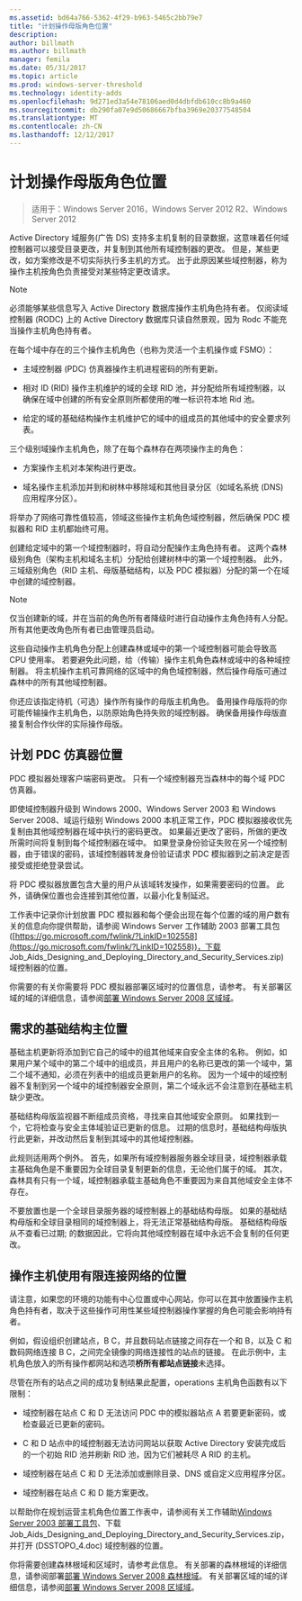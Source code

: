 ```yaml
---
ms.assetid: bd64a766-5362-4f29-b963-5465c2bb79e7
title: "计划操作母版角色位置"
description: 
author: billmath
ms.author: billmath
manager: femila
ms.date: 05/31/2017
ms.topic: article
ms.prod: windows-server-threshold
ms.technology: identity-adds
ms.openlocfilehash: 9d271ed3a54e78106aed0d4dbfdb610cc8b9a460
ms.sourcegitcommit: db290fa07e9d50686667bfba3969e20377548504
ms.translationtype: MT
ms.contentlocale: zh-CN
ms.lasthandoff: 12/12/2017
---
```

# <a name="planning-operations-master-role-placement"></a>计划操作母版角色位置

>适用于：Windows Server 2016，Windows Server 2012 R2、Windows Server 2012

Active Directory 域服务(广告 DS) 支持多主机复制的目录数据，这意味着任何域控制器可以接受目录更改，并复制到其他所有域控制器的更改。 但是，某些更改，如方案修改是不切实际执行多主机的方式。 出于此原因某些域控制器，称为操作主机按角色负责接受对某些特定更改请求。  
  
> [!NOTE]  
> 必须能够某些信息写入 Active Directory 数据库操作主机角色持有者。 仅阅读域控制器 (RODC) 上的 Active Directory 数据库只读自然景观，因为 Rodc 不能充当操作主机角色持有者。  
  
在每个域中存在的三个操作主机角色（也称为灵活一个主机操作或 FSMO）：  
  
-   主域控制器 (PDC) 仿真器操作主机进程密码的所有更新。  
  
-   相对 ID (RID) 操作主机维护的域的全球 RID 池，并分配给所有域控制器，以确保在域中创建的所有安全原则所都使用的唯一标识符本地 Rid 池。  
  
-   给定的域的基础结构操作主机维护它的域中的组成员的其他域中的安全要求列表。  
  
三个级别域操作主机角色，除了在每个森林存在两项操作主的角色：  
  
-   方案操作主机对本架构进行更改。  
  
-   域名操作主机添加并到和树林中移除域和其他目录分区（如域名系统 (DNS) 应用程序分区）。  
  
将举办了网络可靠性值较高，领域这些操作主机角色域控制器，然后确保 PDC 模拟器和 RID 主机都始终可用。  
  
创建给定域中的第一个域控制器时，将自动分配操作主角色持有者。 这两个森林级别角色（架构主机和域名主机）分配给创建树林中的第一个域控制器。 此外，三域级别角色（RID 主机、母版基础结构，以及 PDC 模拟器）分配的第一个在域中创建的域控制器。  
  
> [!NOTE]  
> 仅当创建新的域，并在当前的角色所有者降级时进行自动操作主角色持有人分配。 所有其他更改角色所有者已由管理员启动。  
  
这些自动操作主机角色分配上创建森林或域中的第一个域控制器可能会导致高 CPU 使用率。 若要避免此问题，给（传输）操作主机角色森林或域中的各种域控制器。 将主机操作主机可靠网络的区域中的角色域控制器，然后操作母版可通过森林中的所有其他域控制器。  
  
你还应该指定待机（可选）操作所有操作的母版主机角色。 备用操作母版将的你可能传输操作主机角色，以防原始角色持失败的域控制器。 确保备用操作母版直接复制合作伙伴的实际操作母版。  
  
## <a name="planning-the-pdc-emulator-placement"></a>计划 PDC 仿真器位置  
PDC 模拟器处理客户端密码更改。 只有一个域控制器充当森林中的每个域 PDC 仿真器。  
  
即使域控制器升级到 Windows 2000、Windows Server 2003 和 Windows Server 2008、域运行级别 Windows 2000 本机正常工作，PDC 模拟器接收优先复制由其他域控制器在域中执行的密码更改。 如果最近更改了密码，所做的更改所需时间将复制到每个域控制器在域中。 如果登录身份验证失败在另一个域控制器，由于错误的密码，该域控制器转发身份验证请求 PDC 模拟器到之前决定是否接受或拒绝登录尝试。  
  
将 PDC 模拟器放置包含大量的用户从该域转发操作，如果需要密码的位置。 此外，请确保位置也会连接到其他位置，以最小化复制延迟。  
  
工作表中记录你计划放置 PDC 模拟器和每个便会出现在每个位置的域的用户数有关的信息向你提供帮助，请参阅 Windows Server 工作辅助 2003 部署工具包 ([https://go.microsoft.com/fwlink/?LinkID=102558](https://go.microsoft.com/fwlink/?LinkID=102558))，下载 Job_Aids_Designing_and_Deploying_Directory_and_Security_Services.zip) 域控制器的位置。  
  
你需要的有关你需要将 PDC 模拟器部署区域时的位置信息，请参考。 有关部署区域的域的详细信息，请参阅[部署 Windows Server 2008 区域域](https://technet.microsoft.com/library/cc755118.aspx)。  
  
## <a name="requirements-for-infrastructure-master-placement"></a>需求的基础结构主位置  

基础主机更新将添加到它自己的域中的组其他域来自安全主体的名称。 例如，如果用户某个域中的第二个域中的组成员，并且用户的名称已更改的第一个域中，第二个域不通知，必须在列表中的组成员更新用户的名称。 因为一个域中的域控制器不复制到另一个域中的域控制器安全原则，第二个域永远不会注意到在基础主机缺少更改。  
  
基础结构母版监视器不断组成员资格，寻找来自其他域安全原则。 如果找到一个，它将检查与安全主体域验证已更新的信息。 过期的信息时，基础结构母版执行此更新，并改动然后复制到其域中的其他域控制器。  
  
此规则适用两个例外。 首先，如果所有域控制器服务器全球目录，域控制器承载主基础角色是不重要因为全球目录复制更新的信息，无论他们属于的域。 其次，森林具有只有一个域，域控制器承载主基础角色不重要因为来自其他域安全主体不存在。  
  
不要放置也是一个全球目录服务器的域控制器上的基础结构母版。 如果的基础结构母版和全球目录相同的域控制器上，将无法正常基础结构母版。 基础结构母版从不查看已过期; 的数据因此，它将向其他域控制器在域中永远不会复制的任何更改。  
  
## <a name="operations-master-placement-for-networks-with-limited-connectivity"></a>操作主机使用有限连接网络的位置  
请注意，如果您的环境的功能有中心位置或中心网站，你可以在其中放置操作主机角色持有者，取决于这些操作可用性某些域控制器操作掌握的角色可能会影响持有者。  
  
例如，假设组织创建站点，B C，并且数码站点链接之间存在一个和 B，以及 C 和数码网络连接 B C，之间完全镜像的网络连接性的站点的链接。 在此示例中，主机角色放入的所有操作都网站和选项**桥所有都站点链接**未选择。  
  
尽管在所有的站点之间的成功复制结果此配置，operations 主机角色函数有以下限制：  
  
-   域控制器在站点 C 和 D 无法访问 PDC 中的模拟器站点 A 若要更新密码，或检查最近已更新的密码。  
  
-   C 和 D 站点中的域控制器无法访问网站以获取 Active Directory 安装完成后的一个初始 RID 池并刷新 RID 池，因为它们被耗尽 A RID 的主机。  
  
-   域控制器在站点 C 和 D 无法添加或删除目录、DNS 或自定义应用程序分区。  
  
-   域控制器在站点 C 和 D 能方案更改。  
  
以帮助你在规划运营主机角色位置工作表中，请参阅有关工作辅助[Windows Server 2003 部署工具包](https://go.microsoft.com/fwlink/?LinkID=102558)、下载 Job_Aids_Designing_and_Deploying_Directory_and_Security_Services.zip，并打开 (DSSTOPO_4.doc) 域控制器的位置。  
  
你将需要创建森林根域和区域时，请参考此信息。 有关部署的森林根域的详细信息，请参阅部署[部署 Windows Server 2008 森林根域](https://technet.microsoft.com/library/cc731174.aspx)。 有关部署区域的域的详细信息，请参阅[部署 Windows Server 2008 区域域](https://technet.microsoft.com/library/cc755118.aspx)。  
  


